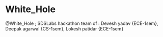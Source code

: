 # White_Hole
@White_Hole ; SDSLabs hackathon team of : Devesh yadav {ECE-1sem}, Deepak agarwal {CS-1sem}, Lokesh patidar {ECE-1sem}
